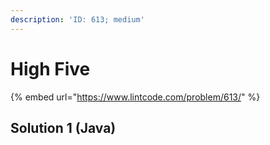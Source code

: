 ```yaml
---
description: 'ID: 613; medium'
---
```


# High Five

{% embed url="https://www.lintcode.com/problem/613/" %}

## Solution 1 \(Java\)

```java

```

